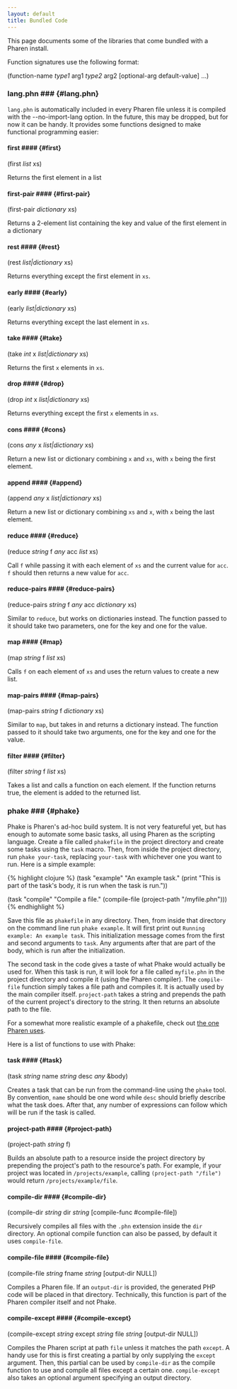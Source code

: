 ```yaml
---
layout: default
title: Bundled Code
---
```


This page documents some of the libraries that come bundled with a Pharen install.

Function signatures use the following format:

(function-name *type1* arg1 *type2* arg2 \[optional-arg default-value\] ...) 

### lang.phn ### {#lang.phn}
`lang.phn` is automatically included in every Pharen file unless it is compiled with the --no-import-lang option. In the future, this may be dropped, but for now it can be handy. It provides some functions designed to make functional programming easier:

#### first #### {#first}
(first *list* xs)

Returns the first element in a list

#### first-pair #### {#first-pair}
(first-pair *dictionary* xs)

Returns a 2-element list containing the key and value of the first element in a dictionary

#### rest #### {#rest}
(rest *list|dictionary* xs)

Returns everything except the first element in `xs`.

#### early #### {#early}
(early *list|dictionary* xs)

Returns everything except the last element in `xs`.

#### take #### {#take}
(take *int* x *list|dictionary* xs)

Returns the first `x` elements in `xs`.

#### drop #### {#drop}
(drop *int* x *list|dictionary* xs)

Returns everything except the first `x` elements in `xs`.

#### cons #### {#cons}
(cons *any* x *list|dictionary* xs)

Return a new list or dictionary combining `x` and `xs`, with `x` being the first element.

#### append #### {#append}
(append *any* x *list|dictionary* xs)

Return a new list or dictionary combining `xs` and `x`, with `x` being the last element.

#### reduce #### {#reduce}
(reduce *string* f *any* acc *list* xs)

Call `f` while passing it with each element of `xs` and the current value for `acc`. `f` should then returns a new value for `acc`.

#### reduce-pairs #### {#reduce-pairs}
(reduce-pairs *string* f *any* acc *dictionary* xs)

Similar to `reduce`, but works on dictionaries instead. The function passed to it should take two parameters, one for the key and one for the value.

#### map #### {#map}
(map *string* f *list* xs)

Calls `f` on each element of `xs` and uses the return values to create a new list.

#### map-pairs #### {#map-pairs}
(map-pairs *string* f *dictionary* xs)

Similar to `map`, but takes in and returns a dictionary instead. The function passed to it should take two arguments, one for the key and one for the value.

#### filter #### {#filter}
(filter *string* f *list* xs)

Takes a list and calls a function on each element. If the function returns true, the element is added to the returned list.

### phake ### {#phake}
Phake is Pharen's ad-hoc build system. It is not very featureful yet, but has enough to automate some basic tasks, all using Pharen as the scripting language. Create a file called `phakefile` in the project directory and create some tasks using the `task` macro. Then, from inside the project directory, run `phake your-task`, replacing `your-task` with whichever one you want to run. Here is a simple example:

{% highlight clojure %}
(task "example" "An example task."
      (print "This is part of the task's body, it is run when the task is run."))

(task "compile" "Compile a file."
      (compile-file (project-path "/myfile.phn")))
{% endhighlight %}

Save this file as `phakefile` in any directory. Then, from inside that directory on the command line run `phake example`. It will first print out `Running example: An example task`. This initialization message comes from the first and second arguments to `task`. Any arguments after that are part of the body, which is run after the initialization.

The second task in the code gives a taste of what Phake would actually be used for. When this task is run, it will look for a file called `myfile.phn` in the project directory and compile it (using the Pharen compiler). The `compile-file` function simply takes a file path and compiles it. It is actually used by the main compiler itself. `project-path` takes a string and prepends the path of the current project's directory to the string. It then returns an absolute path to the file.

For a somewhat more realistic example of a phakefile, check out [the one Pharen uses](http://github.com/Scriptor/pharen/blob/master/phakefile).

Here is a list of functions to use with Phake:

#### task #### {#task}
(task *string* name *string* desc *any* &body)

Creates a task that can be run from the command-line using the `phake` tool. By convention, `name` should be one word while `desc` should briefly describe what the task does. After that, any number of expressions can follow which will be run if the task is called.

#### project-path #### {#project-path}
(project-path *string* f)

Builds an absolute path to a resource inside the project directory by prepending the project's path to the resource's path. For example, if your project was located in `/projects/example`, calling `(project-path "/file")` would return `/projects/example/file`.

#### compile-dir #### {#compile-dir}
(compile-dir *string* dir *string* \[compile-func #compile-file\])

Recursively compiles all files with the `.phn` extension inside the `dir` directory. An optional compile function can also be passed, by default it uses `compile-file`.

#### compile-file #### {#compile-file}
(compile-file *string* fname *string* \[output-dir NULL\])

Compiles a Pharen file. If an `output-dir` is provided, the generated PHP code will be placed in that directory. Technically, this function is part of the Pharen compiler itself and not Phake.

#### compile-except #### {#compile-except}
(compile-except *string* except *string* file *string* \[output-dir NULL\])

Compiles the Pharen script at path `file` unless it matches the path `except`. A handy use for this is first creating a partial by only supplying the `except` argument. Then, this partial can be used by `compile-dir` as the compile function to use and compile all files except a certain one. `compile-except` also takes an optional argument specifying an output directory.
